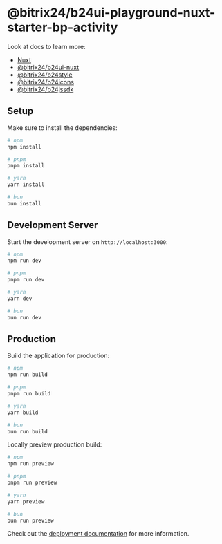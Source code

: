# @bitrix24/b24ui-playground-nuxt-starter-bp-activity

Look at docs to learn more:

- [Nuxt](https://nuxt.com/docs/getting-started/introduction)
- [@bitrix24/b24ui-nuxt](https://bitrix24.github.io/b24ui/)
- [@bitrix24/b24style](https://bitrix24.github.io/b24style/)
- [@bitrix24/b24icons](https://bitrix24.github.io/b24icons/)
- [@bitrix24/b24jssdk](https://bitrix24.github.io/b24jssdk/)

## Setup

Make sure to install the dependencies:

```bash
# npm
npm install

# pnpm
pnpm install

# yarn
yarn install

# bun
bun install
```

## Development Server

Start the development server on `http://localhost:3000`:

```bash
# npm
npm run dev

# pnpm
pnpm run dev

# yarn
yarn dev

# bun
bun run dev
```

## Production

Build the application for production:

```bash
# npm
npm run build

# pnpm
pnpm run build

# yarn
yarn build

# bun
bun run build
```

Locally preview production build:

```bash
# npm
npm run preview

# pnpm
pnpm run preview

# yarn
yarn preview

# bun
bun run preview
```

Check out the [deployment documentation](https://nuxt.com/docs/getting-started/deployment) for more information.
